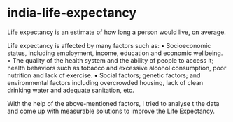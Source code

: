 # india-life-expectancy

Life expectancy is an estimate of how long a person would live, on average.

Life expectancy is affected by many factors such as:
• Socioeconomic status, including employment, income, education and economic wellbeing.
• The quality of the health system and the ability of people to access it; health behaviors such as tobacco and excessive alcohol consumption, poor nutrition and lack of exercise.
• Social factors; genetic factors; and environmental factors including overcrowded housing, lack of clean drinking water and adequate sanitation, etc.

With the help of the above-mentioned factors, I tried to analyse t the data and come up with measurable solutions to improve the Life Expectancy.
